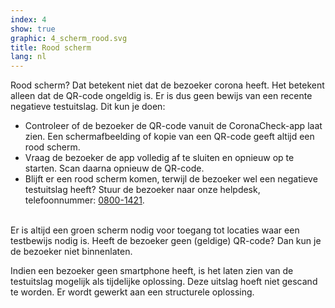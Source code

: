 ```yaml
---
index: 4
show: true
graphic: 4_scherm_rood.svg
title: Rood scherm
lang: nl
---
```

Rood scherm? Dat betekent niet dat de bezoeker corona heeft. Het betekent alleen dat de QR-code ongeldig is. Er is dus geen bewijs van een recente negatieve testuitslag. Dit kun je doen:

- Controleer of de bezoeker de QR-code vanuit de CoronaCheck-app laat zien. Een schermafbeelding of kopie van een QR-code geeft altijd een rood scherm.
- Vraag de bezoeker de app volledig af te sluiten en opnieuw op te starten. Scan daarna opnieuw de QR-code.
- Blijft er een rood scherm komen, terwijl de bezoeker wel een negatieve testuitslag heeft? Stuur de bezoeker naar onze helpdesk, telefoonnummer: <a href="tel:0800-1421">0800-1421</a>.<br /><br />


Er is altijd een groen scherm nodig voor toegang tot locaties waar een testbewijs nodig is. Heeft de bezoeker geen (geldige) QR-code? Dan kun je de bezoeker niet binnenlaten.

Indien een bezoeker geen smartphone heeft, is het laten zien van de testuitslag mogelijk als tijdelijke oplossing. Deze uitslag hoeft niet gescand te worden. Er wordt gewerkt aan een structurele oplossing.
